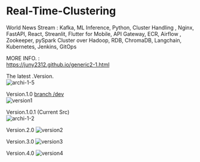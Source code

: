 # Real-Time-Clustering
World News Stream : Kafka, ML Inference, Python, Cluster Handling , Nginx, FastAPI, React, Streanlit, Flutter for Mobile, API Gateway, ECR, Airflow , Zookeeper, pySpark Cluster over Hadoop, RDB, ChromaDB, Langchain, Kubernetes, Jenkins, GitOps





MORE INFO. : \
https://juny2312.github.io/generic2-1.html 




The latest .Version. \
![archi-1-5](https://github.com/Juny2312/Real-Time-Clustering/assets/121748398/07cccd7e-9e87-4823-a5b4-10de9e8cdfde) 





Version.1.0 
[branch /dev](https://github.com/Juny2312/Real-Time-Clustering/tree/dev) \
![version1](https://github.com/Juny2312/Real-Time-Clustering/assets/121748398/a3ba8a94-a8c1-4b90-bb00-94fbe8fd76ca) 



Version.1.0.1 (Current Src) \
![archi-1-2](https://github.com/Juny2312/Real-Time-Clustering/assets/121748398/1d5c970b-b42d-4420-9992-da58c11b89e6)




Version.2.0
![version2](https://github.com/Juny2312/Real-Time-Clustering/assets/121748398/e181c475-1b2e-412f-859a-6b0ecf997aa3) 




Version.3.0
![version3](https://github.com/Juny2312/Real-Time-Clustering/assets/121748398/9c3ad86a-4c87-47fc-9917-820c5e965d23)




Version.4.0
![version4](https://github.com/Juny2312/Real-Time-Clustering/assets/121748398/03779935-72b0-4b1b-a464-369aa2edbf8b)









